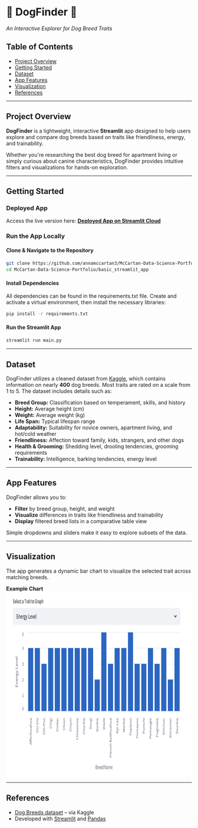# :dog: DogFinder :poodle:
*An Interactive Explorer for Dog Breed Traits*

## Table of Contents
- [Project Overview](#project-overview)
- [Getting Started](#getting-started)
- [Dataset](#dataset)
- [App Features](#app-features)
- [Visualization](#visualization)
- [References](#references)

---

## Project Overview  
**DogFinder** is a lightweight, interactive **Streamlit** app designed to help users explore and compare dog breeds based on traits like friendliness, energy, and trainability.

Whether you're researching the best dog breed for apartment living or simply curious about canine characteristics, DogFinder provides intuitive filters and visualizations for hands-on exploration.

---

## Getting Started

### Deployed App
Access the live version here: [**Deployed App on Streamlit Cloud**](https://dogfinder.streamlit.app/)

### Run the App Locally

#### Clone & Navigate to the Repository
```bash
git clone https://github.com/annamccartan3/McCartan-Data-Science-Portfolio.git
cd McCartan-Data-Science-Portfolio/basic_streamlit_app
```

#### Install Dependencies  
All dependencies can be found in the requirements.txt file. Create and activate a virtual environment, then install the necessary libraries:
```bash
pip install -r requirements.txt
```

#### Run the Streamlit App
```bash
streamlit run main.py
```

---

## Dataset
DogFinder utilizes a cleaned dataset from [Kaggle](https://www.kaggle.com/datasets/yonkotoshiro/dogs-breeds), which contains information on nearly **400** dog breeds. Most traits are rated on a scale from 1 to 5. The dataset includes details such as:  

- **Breed Group:** Classification based on temperament, skills, and history  
- **Height:** Average height (cm)  
- **Weight:** Average weight (kg)  
- **Life Span:** Typical lifespan range  
- **Adaptability:** Suitability for novice owners, apartment living, and hot/cold weather  
- **Friendliness:** Affection toward family, kids, strangers, and other dogs  
- **Health & Grooming:** Shedding level, drooling tendencies, grooming requirements  
- **Trainability:** Intelligence, barking tendencies, energy level

---

## App Features
DogFinder allows you to:
- **Filter** by breed group, height, and weight
- **Visualize** differences in traits like friendliness and trainability
- **Display** filtered breed lists in a comparative table view

Simple dropdowns and sliders make it easy to explore subsets of the data.

---

## Visualization  
The app generates a dynamic bar chart to visualize the selected trait across matching breeds.<br>

**Example Chart**<br>
<img src="images/ExamplePlot.png" height="500">

---

## References  

- [Dog Breeds dataset](https://www.kaggle.com/datasets/yonkotoshiro/dogs-breeds) – via Kaggle
- Developed with [Streamlit](https://streamlit.io/) and [Pandas](https://pandas.pydata.org/)

